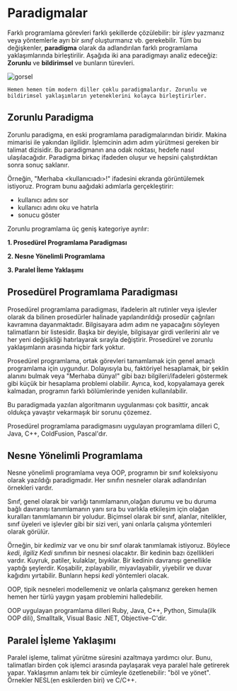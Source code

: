 # Paradigmalar

Farklı programlama görevleri farklı şekillerde çözülebilir: bir *işlev* yazmanız veya yöntemlerle ayrı bir *sınıf* oluşturmanız vb. gerekebilir. Tüm bu değişkenler, **paradigma** olarak da adlandırılan farklı programlama yaklaşımlarında birleştirilir. Aşağıda iki ana paradigmayı analiz edeceğiz: **Zorunlu** ve **bildirimsel** ve bunların türevleri.

![gorsel](https://ucarecdn.com/024d46aa-b898-4713-b3a7-2c095c94b00e/)

```
Hemen hemen tüm modern diller çoklu paradigmalardır. Zorunlu ve bildirimsel yaklaşımların yeteneklerini kolayca birleştirirler.
```

## Zorunlu Paradigma

Zorunlu paradigma, en eski programlama paradigmalarından biridir. Makina mimarisi ile yakından ilgilidir. İşlemcinin adım adım yürütmesi gereken bir talimat dizisidir. Bu paradigmanın ana odak noktası, hedefe nasıl ulaşılacağıdır. Paradigma birkaç ifadeden oluşur ve hepsini çalıştırdıktan sonra sonuç saklanır.

Örneğin, "Merhaba <kullanıcıadı>!" ifadesini ekranda görüntülemek istiyoruz. Program bunu aağıdaki adımlarla gerçekleştirir:

- kullanıcı adını sor
- kullanıcı adını oku ve hatırla
- sonucu göster

Zorunlu programlama üç geniş kategoriye ayrılır: 

**1. Prosedürel Programlama Paradigması**

**2. Nesne Yönelimli Programlama**

**3. Paralel İleme Yaklaşımı**

## Prosedürel Programlama Paradigması

Prosedürel programlama paradigması, ifadelerin alt rutinler veya işlevler olarak da bilinen prosedürler halinade yapılandırıldığı prosedür çağrıları kavramına dayanmaktadır. Bilgisayara adım adım ne yapacağını söyleyen talimatların bir listesidir. Başka bir deyişle, bilgisayar girdi verilerini alır ve her yeni değişikliği hatırlayarak sırayla değiştirir. Prosedürel ve zorunlu yaklaşımların arasında hiçbir fark yoktur.

Prosedürel programlama, ortak görevleri tamamlamak için genel amaçlı programlama için uygundur. Dolayısıyla bu, faktöriyel hesaplamak, bir şeklin alanını bulmak veya "Merhaba dünya!" gibi bazı bilgileri/ifadeleri göstermek gibi küçük bir hesaplama problemi olabilir. Ayrıca, kod, kopyalamaya gerek kalmadan, programın farklı bölümlerinde yeniden kullanılabilir.

Bu paradigmada yazılan algoritmanın uygulanması çok basittir, ancak oldukça yavaştır vekarmaşık bir sorunu çözemez.

Prosedürel programlama paradigmasını uygulayan programlama dilleri C, Java, C++, ColdFusion, Pascal'dır.

## Nesne Yönelimli Programlama

Nesne yönelimli programlama veya OOP, programın bir sınıf koleksiyonu olarak yazıldığı paradigmadır. Her sınıfın nesneler olarak adlandırılan örnekleri vardır.

Sınıf, genel olarak bir varlığı tanımlamanın,olağan durumu ve bu duruma bağlı davranışı tanımlamanın yanı sıra bu varlıkla etkileşim için olağan kuralları tanımlamanın bir yoludur. Biçimsel olarak bir sınıf, alanlar, nitelikler, sınıf üyeleri ve işlevler gibi bir sizi veri, yani onlarla çalışma yöntemleri olarak görülür.

Örneğin, bir *kedimiz* var ve onu bir sınıf olarak tanımlamak istiyoruz. Böylece *kedi, ilgiliz Kedi* sınıfının bir nesnesi olacaktır. Bir kedinin bazı özellikleri vardır. Kuyruk, patiler, kulaklar, bıyıklar. Bir kedinin davranışı genellikle yaptığı şeylerdir. Koşabilir, zıplayabilir, miyavlayabilir, yiyebilir ve duvar kağıdını yırtabilir. Bunların hepsi *kedi* yöntemleri olacak.

OOP, tipik nesneleri modellemeniz ve onlarla çalışmanız gereken hemen hemen her türlü yaygın yaşam problemini halledebilir.

OOP uygulayan programlama dilleri Ruby, Java, C++, Python, Simula(ilk OOP dili), Smalltalk, Visual Basic .NET, Objective-C'dir.

## Paralel İşleme Yaklaşımı

Paralel işleme, talimat yürütme süresini azaltmaya yardımcı olur. Bunu, talimatları birden çok işlemci arasında paylaşarak veya paralel hale getirerek yapar. Yaklaşımın anlamı tek bir cümleyle özetlenebilir: "böl ve yönet". Örnekler NESL(en eskilerden biri) ve C/C++.
